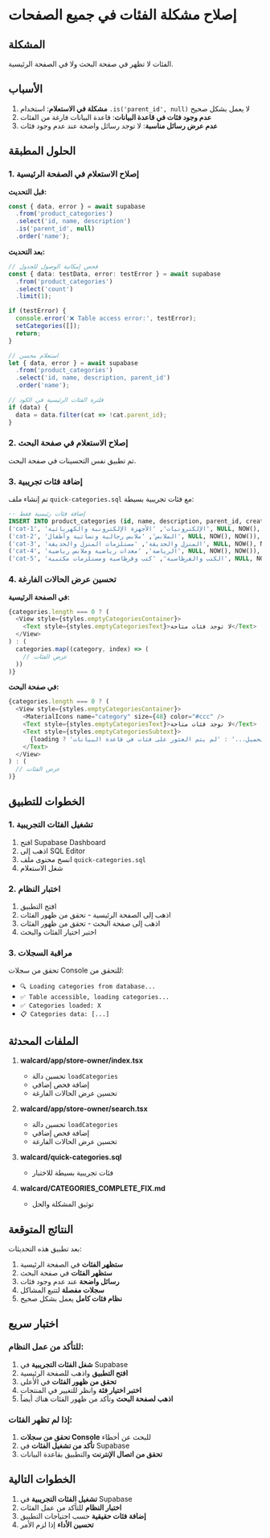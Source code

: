# إصلاح مشكلة الفئات في جميع الصفحات

## المشكلة

الفئات لا تظهر في صفحة البحث ولا في الصفحة الرئيسية.

## الأسباب

1. **مشكلة في الاستعلام**: استخدام `.is('parent_id', null)` لا يعمل بشكل صحيح
2. **عدم وجود فئات في قاعدة البيانات**: قاعدة البيانات فارغة من الفئات
3. **عدم عرض رسائل مناسبة**: لا توجد رسائل واضحة عند عدم وجود فئات

## الحلول المطبقة

### 1. إصلاح الاستعلام في الصفحة الرئيسية

**قبل التحديث:**
```typescript
const { data, error } = await supabase
  .from('product_categories')
  .select('id, name, description')
  .is('parent_id', null)
  .order('name');
```

**بعد التحديث:**
```typescript
// فحص إمكانية الوصول للجدول
const { data: testData, error: testError } = await supabase
  .from('product_categories')
  .select('count')
  .limit(1);

if (testError) {
  console.error('❌ Table access error:', testError);
  setCategories([]);
  return;
}

// استعلام محسن
let { data, error } = await supabase
  .from('product_categories')
  .select('id, name, description, parent_id')
  .order('name');

// فلترة الفئات الرئيسية في الكود
if (data) {
  data = data.filter(cat => !cat.parent_id);
}
```

### 2. إصلاح الاستعلام في صفحة البحث

تم تطبيق نفس التحسينات في صفحة البحث.

### 3. إضافة فئات تجريبية

تم إنشاء ملف `quick-categories.sql` مع فئات تجريبية بسيطة:

```sql
-- إضافة فئات رئيسية فقط
INSERT INTO product_categories (id, name, description, parent_id, created_at, updated_at) VALUES
('cat-1', 'الإلكترونيات', 'الأجهزة الإلكترونية والكهربائية', NULL, NOW(), NOW()),
('cat-2', 'الملابس', 'ملابس رجالية ونسائية وأطفال', NULL, NOW(), NOW()),
('cat-3', 'المنزل والحديقة', 'مستلزمات المنزل والحديقة', NULL, NOW(), NOW()),
('cat-4', 'الرياضة', 'معدات رياضية وملابس رياضية', NULL, NOW(), NOW()),
('cat-5', 'الكتب والقرطاسية', 'كتب وقرطاسية ومستلزمات مكتبية', NULL, NOW(), NOW());
```

### 4. تحسين عرض الحالات الفارغة

**في الصفحة الرئيسية:**
```typescript
{categories.length === 0 ? (
  <View style={styles.emptyCategoriesContainer}>
    <Text style={styles.emptyCategoriesText}>لا توجد فئات متاحة</Text>
  </View>
) : (
  categories.map((category, index) => (
    // عرض الفئات
  ))
)}
```

**في صفحة البحث:**
```typescript
{categories.length === 0 ? (
  <View style={styles.emptyCategoriesContainer}>
    <MaterialIcons name="category" size={48} color="#ccc" />
    <Text style={styles.emptyCategoriesText}>لا توجد فئات متاحة</Text>
    <Text style={styles.emptyCategoriesSubtext}>
      {loading ? 'جاري التحميل...' : 'لم يتم العثور على فئات في قاعدة البيانات'}
    </Text>
  </View>
) : (
  // عرض الفئات
)}
```

## الخطوات للتطبيق

### 1. تشغيل الفئات التجريبية

1. افتح Supabase Dashboard
2. اذهب إلى SQL Editor
3. انسخ محتوى ملف `quick-categories.sql`
4. شغل الاستعلام

### 2. اختبار النظام

1. افتح التطبيق
2. اذهب إلى الصفحة الرئيسية - تحقق من ظهور الفئات
3. اذهب إلى صفحة البحث - تحقق من ظهور الفئات
4. اختبر اختيار الفئات والبحث

### 3. مراقبة السجلات

تحقق من سجلات Console للتحقق من:
- `🔍 Loading categories from database...`
- `✅ Table accessible, loading categories...`
- `✅ Categories loaded: X`
- `📋 Categories data: [...]`

## الملفات المحدثة

1. **walcard/app/store-owner/index.tsx**
   - تحسين دالة `loadCategories`
   - إضافة فحص إضافي
   - تحسين عرض الحالات الفارغة

2. **walcard/app/store-owner/search.tsx**
   - تحسين دالة `loadCategories`
   - إضافة فحص إضافي
   - تحسين عرض الحالات الفارغة

3. **walcard/quick-categories.sql**
   - فئات تجريبية بسيطة للاختبار

4. **walcard/CATEGORIES_COMPLETE_FIX.md**
   - توثيق المشكلة والحل

## النتائج المتوقعة

بعد تطبيق هذه التحديثات:

1. **ستظهر الفئات** في الصفحة الرئيسية
2. **ستظهر الفئات** في صفحة البحث
3. **رسائل واضحة** عند عدم وجود فئات
4. **سجلات مفصلة** لتتبع المشاكل
5. **نظام فئات كامل** يعمل بشكل صحيح

## اختبار سريع

### للتأكد من عمل النظام:

1. **شغل الفئات التجريبية** في Supabase
2. **افتح التطبيق** واذهب للصفحة الرئيسية
3. **تحقق من ظهور الفئات** في الأعلى
4. **اختبر اختيار فئة** وانظر للتغيير في المنتجات
5. **اذهب لصفحة البحث** وتأكد من ظهور الفئات هناك أيضاً

### إذا لم تظهر الفئات:

1. **تحقق من سجلات Console** للبحث عن أخطاء
2. **تأكد من تشغيل الفئات** في Supabase
3. **تحقق من اتصال الإنترنت** والتطبيق بقاعدة البيانات

## الخطوات التالية

1. **تشغيل الفئات التجريبية** في Supabase
2. **اختبار النظام** للتأكد من عمل الفئات
3. **إضافة فئات حقيقية** حسب احتياجات التطبيق
4. **تحسين الأداء** إذا لزم الأمر 